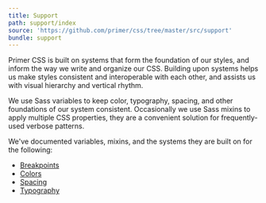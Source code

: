 ```yaml
---
title: Support
path: support/index
source: 'https://github.com/primer/css/tree/master/src/support'
bundle: support
---
```



Primer CSS is built on systems that form the foundation of our styles, and inform the way we write and organize our CSS. Building upon systems helps us make styles consistent and interoperable with each other, and assists us with visual hierarchy and vertical rhythm.

We use Sass variables to keep color, typography, spacing, and other foundations of our system consistent. Occasionally we use Sass mixins to apply multiple CSS properties, they are a convenient solution for frequently-used verbose patterns.

We've documented variables, mixins, and the systems they are built on for the following:

- [Breakpoints](/support/breakpoints)
- [Colors](/support/color-system)
- [Spacing](/support/spacing)
- [Typography](/support/typography)
